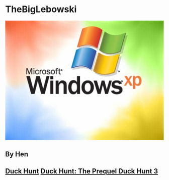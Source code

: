 # TheBigLebowski

  <img src="jeff.jpg" alt="Image">
  <h2>By Hen<h2/>
<a href="http://duckhuntjs.com/">Duck Hunt</a>
<a href="https://www.payable-legacy.gq/mini.php">Duck Hunt: The Prequel </a>
<a href="http://duckhuntjs.com/">Duck Hunt 3</a>

